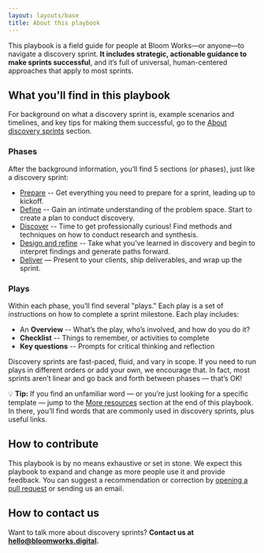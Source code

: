 ```yaml
---
layout: layouts/base
title: About this playbook
---
```


This playbook is a field guide for people at Bloom Works—or anyone—to navigate a discovery sprint. **It includes strategic, actionable guidance to make sprints successful**, and it’s full of universal, human-centered approaches that apply to most sprints. 

## What you'll find in this playbook

For background on what a discovery sprint is, example scenarios and timelines, and key tips for making them successful, go to the <a href="/sections/about-discovery-sprints/">About discovery sprints</a> section.

<!-- TODO: Style header 3 to look more different than header 2 -->
### Phases

After the background information, you’ll find 5 sections (or phases), just like a discovery sprint:

<ul>
    <li><a href="/sections/prepare/">Prepare</a> -- Get everything you need to prepare for a sprint, leading up to kickoff.</li>
    <li><a href="/sections/define/">Define</a> -- Gain an intimate understanding of the problem space. Start to create a plan to conduct discovery.</li>
    <li><a href="/sections/discover/">Discover</a> -- Time to get professionally curious! Find methods and techniques on how to conduct research and synthesis.</li>
    <li><a href="/sections/design-and-refine/">Design and refine</a> -- Take what you’ve learned in discovery and begin to interpret findings and generate paths forward.</li>
    <li><a href="/sections/deliver/">Deliver</a> — Present to your clients, ship deliverables, and wrap up the sprint.</li>
</ul>

### Plays

Within each phase, you’ll find several "plays." Each play is a set of instructions on how to complete a sprint milestone. Each play includes:

<ul>
    <li>An <b>Overview</b> -- What’s the play, who’s involved, and how do you do it?</li>
    <li><b>Checklist</b> -- Things to remember, or activities to complete</li>
    <li><b>Key questions</b> -- Prompts for critical thinking and reflection</li>
</ul>

Discovery sprints are fast-paced, fluid, and vary in scope. If you need to run plays in different orders or add your own, we encourage that. In fact, most sprints aren’t linear and go back and forth between phases — that’s OK!

💡 <b>Tip:</b> If you find an unfamiliar word — or you’re just looking for a specific template — jump to the <a href="/sections/more-resources/">More resources</a> section at the end of this playbook. In there, you’ll find words that are commonly used in discovery sprints, plus useful links.

## How to contribute

This playbook is by no means exhaustive or set in stone. We expect this playbook to expand and change as more people use it and provide feedback. You can suggest a recommendation or correction by <a href="https://github.com/bloom-works/discovery-playbook/pulls" target="_blank" rel="noopener noreferrer">opening a pull request</a> or sending us an email.

## How to contact us

Want to talk more about discovery sprints? **Contact us at <a href="mailto:hello@bloomworks.digital">hello@bloomworks.digital</a>.**

